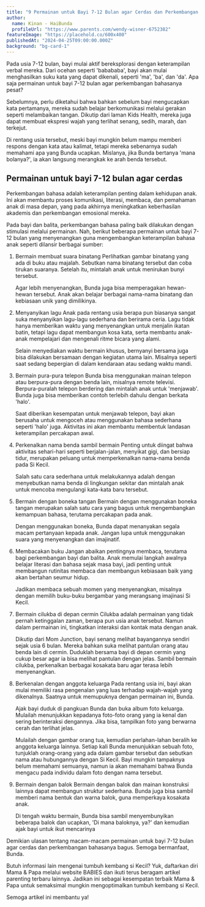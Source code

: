 ```yaml
---
title: "9 Permainan untuk Bayi 7-12 Bulan agar Cerdas dan Perkembangan Bahasanya Bagus"
author:
  name: Kinan - HaiBunda
  profileUrl: "https://www.parents.com/wendy-wisner-6752382"
featureImage: "https://placehold.co/600x400"
publishedAt: "2024-04-25T09:00:00.000Z"
background: "bg-card-1"
---
```


Pada usia 7-12 bulan, bayi mulai aktif bereksplorasi dengan keterampilan verbal mereka. Dari ocehan seperti 'babababa', bayi akan mulai menghasilkan suku kata yang dapat dikenali, seperti 'ma', 'ba', dan 'da'. Apa saja permainan untuk bayi 7-12 bulan agar perkembangan bahasanya pesat?

Sebelumnya, perlu diketahui bahwa bahkan sebelum bayi mengucapkan kata pertamanya, mereka sudah belajar berkomunikasi melalui gerakan seperti melambaikan tangan. Dikutip dari laman Kids Health, mereka juga dapat membuat ekspresi wajah yang terlihat senang, sedih, marah, dan terkejut.

Di rentang usia tersebut, meski bayi mungkin belum mampu memberi respons dengan kata atau kalimat, tetapi mereka sebenarnya sudah memahami apa yang Bunda ucapkan. Mislanya, jika Bunda bertanya 'mana bolanya?', ia akan langsung merangkak ke arah benda tersebut.

## Permainan untuk bayi 7-12 bulan agar cerdas

Perkembangan bahasa adalah keterampilan penting dalam kehidupan anak. Ini akan membantu proses komunikasi, literasi, membaca, dan pemahaman anak di masa depan, yang pada akhirnya meningkatkan keberhasilan akademis dan perkembangan emosional mereka.

Pada bayi dan balita, perkembangan bahasa paling baik dilakukan dengan stimulasi melalui permainan. Nah, berikut beberapa permainan untuk bayi 7-12 bulan yang menyenangkan guna mengembangkan keterampilan bahasa anak seperti dilansir berbagai sumber:

1. Bermain membuat suara binatang
   Perlihatkan gambar binatang yang ada di buku atau majalah. Sebutkan nama binatang tersebut dan coba tirukan suaranya. Setelah itu, mintalah anak untuk menirukan bunyi tersebut.

   Agar lebih menyenangkan, Bunda juga bisa memperagakan hewan-hewan tersebut. Anak akan belajar berbagai nama-nama binatang dan kebiasaan unik yang dimilikinya.

2. Menyanyikan lagu
   Anak pada rentang usia berapa pun biasanya sangat suka menyanyikan lagu-lagu sederhana dan berirama ceria. Lagu tidak hanya memberikan waktu yang menyenangkan untuk menjalin ikatan batin, tetapi lagu dapat membangun kosa kata, serta membantu anak-anak mempelajari dan mengenali ritme bicara yang alami.

   Selain menyediakan waktu bermain khusus, bernyanyi bersama juga bisa dilakukan bersamaan dengan kegiatan utama lain. Misalnya seperti saat sedang bepergian di dalam kendaraan atau sedang waktu mandi.

3. Bermain pura-pura telepon
   Bunda bisa menggunakan mainan telepon atau berpura-pura dengan benda lain, misalnya remote televisi. Berpura-puralah telepon berdering dan mintalah anak untuk 'menjawab'. Bunda juga bisa memberikan contoh terlebih dahulu dengan berkata 'halo'.

   Saat diberikan kesempatan untuk menjawab telepon, bayi akan berusaha untuk mengoceh atau menggunakan bahasa sederhana seperti 'halo' juga. Aktivitas ini akan membantu membentuk landasan keterampilan percakapan awal.

4. Perkenalkan nama benda sambil bermain
   Penting untuk diingat bahwa aktivitas sehari-hari seperti berjalan-jalan, menyikat gigi, dan bersiap tidur, merupakan peluang untuk memperkenalkan nama-nama benda pada Si Kecil.

   Salah satu cara sederhana untuk melakukannya adalah dengan menyebutkan nama benda di lingkungan sekitar dan mintalah anak untuk mencoba mengulangi kata-kata baru tersebut.

5. Bermain dengan boneka tangan
   Bermain dengan menggunakan boneka tangan merupakan salah satu cara yang bagus untuk mengembangkan kemampuan bahasa, terutama percakapan pada anak.

   Dengan menggunakan boneka, Bunda dapat menanyakan segala macam pertanyaan kepada anak. Jangan lupa untuk menggunakan suara yang menyenangkan dan imajinatif.

6. Membacakan buku
   Jangan abaikan pentingnya membaca, terutama bagi perkembangan bayi dan balita. Anak memulai langkah awalnya belajar literasi dan bahasa sejak masa bayi, jadi penting untuk membangun rutinitas membaca dan membangun kebiasaan baik yang akan bertahan seumur hidup.

   Jadikan membaca sebuah momen yang menyenangkan, misalnya dengan memilih buku-buku bergambar yang merangsang imajinasi Si Kecil.

7. Bermain cilukba di depan cermin
   Cilukba adalah permainan yang tidak pernah ketinggalan zaman, berapa pun usia anak tersebut. Namun dalam permainan ini, tingkatkan interaksi dan kontak mata dengan anak.

   Dikutip dari Mom Junction, bayi senang melihat bayangannya sendiri sejak usia 6 bulan. Mereka bahkan suka melihat pantulan orang atau benda lain di cermin.
   Duduklah bersama bayi di depan cermin yang cukup besar agar ia bisa melihat pantulan dengan jelas. Sambil bermain cilukba, perkenalkan berbagai kosakata baru agar terasa lebih menyenangkan.

8. Berkenalan dengan anggota keluarga
   Pada rentang usia ini, bayi akan mulai memiliki rasa pengenalan yang luas terhadap wajah-wajah yang dikenalnya. Saatnya untuk memupuknya dengan permainan ini, Bunda.

   Ajak bayi duduk di pangkuan Bunda dan buka album foto keluarga. Mulailah menunjukkan kepadanya foto-foto orang yang ia kenal dan sering berinteraksi dengannya. Jika bisa, tampilkan foto yang berwarna cerah dan terlihat jelas.

   Mulailah dengan gambar orang tua, kemudian perlahan-lahan beralih ke anggota keluarga lainnya. Setiap kali Bunda menunjukkan sebuah foto, tunjuklah orang-orang yang ada dalam gambar tersebut dan sebutkan nama atau hubungannya dengan Si Kecil. Bayi mungkin tampaknya belum memahami semuanya, namun ia akan memahami bahwa Bunda mengacu pada individu dalam foto dengan nama tersebut.

9. Bermain dengan balok
   Bermain dengan balok dan mainan konstruksi lainnya dapat membangun struktur sederhana. Bunda juga bisa sambil memberi nama bentuk dan warna balok, guna memperkaya kosakata anak.

   Di tengah waktu bermain, Bunda bisa sambil menyembunyikan beberapa balok dan ucapkan, 'Di mana baloknya, ya?' dan kemudian ajak bayi untuk ikut mencarinya

Demikian ulasan tentang macam-macam permainan untuk bayi 7-12 bulan agar cerdas dan perkembangan bahasanya bagus. Semoga bermanfaat, Bunda.

Butuh informasi lain mengenai tumbuh kembang si Kecil? Yuk, daftarkan diri Mama & Papa melalui website BABIES dan ikuti terus beragam artikel parenting terbaru lainnya. Jadikan ini sebagai kesempatan terbaik Mama & Papa untuk semaksimal mungkin mengoptimalkan tumbuh kembang si Kecil.

Semoga artikel ini membantu ya!
